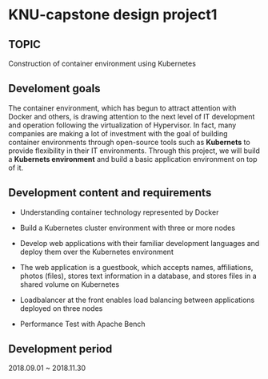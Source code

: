 # KNU-capstone design project1
## TOPIC
Construction of container environment using Kubernetes

## Develoment goals
The container environment, which has begun to attract attention with Docker and others, is drawing attention to the next level of IT development and operation following the virtualization of Hypervisor. 
In fact, many companies are making a lot of investment with the goal of building container environments through open-source tools such as **Kubernets** to provide flexibility in their IT environments.
Through this project, we will build a **Kubernets environment** and build a basic application environment on top of it.

## Development content and requirements
* Understanding container technology represented by Docker

* Build a Kubernetes cluster environment with three or more nodes

* Develop web applications with their familiar development languages ​​and deploy them over the Kubernetes environment

* The web application is a guestbook, which accepts names, affiliations, photos (files), stores text information in a database, and stores files in a shared volume on Kubernetes

* Loadbalancer at the front enables load balancing between applications deployed on three nodes

* Performance Test with Apache Bench

## Development period
2018.09.01 ~ 2018.11.30
